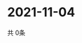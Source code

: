 # 2021-11-04
  共 0条

  <!-- BEGIN -->
  <!-- 最后更新时间Thu Nov 04 2021 14:02:54 GMT+0000 (Coordinated Universal Time) -->
  
  <!-- END -->
  
  